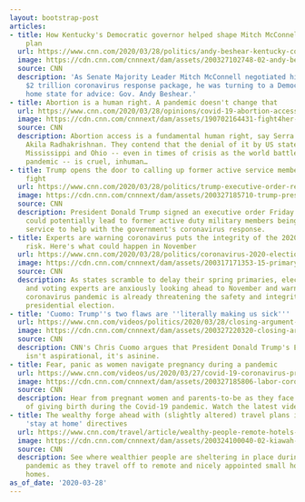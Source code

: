 ```yaml
---
layout: bootstrap-post
articles:
- title: How Kentucky's Democratic governor helped shape Mitch McConnell's coronavirus
    plan
  url: https://www.cnn.com/2020/03/28/politics/andy-beshear-kentucky-coronavirus/index.html
  image: https://cdn.cnn.com/cnnnext/dam/assets/200327102748-02-andy-beshears-0324-super-tease.jpg
  source: CNN
  description: 'As Senate Majority Leader Mitch McConnell negotiated his chamber''s
    $2 trillion coronavirus response package, he was turning to a Democrat in his
    home state for advice: Gov. Andy Beshear.'
- title: Abortion is a human right. A pandemic doesn't change that
  url: https://www.cnn.com/2020/03/28/opinions/covid-19-abortion-access-human-right-sippel-radhakrishnan/index.html
  image: https://cdn.cnn.com/cnnnext/dam/assets/190702164431-fight4her-protst-0329-super-tease.jpg
  source: CNN
  description: Abortion access is a fundamental human right, say Serra Sippel and
    Akila Radhakrishnan. They contend that the denial of it by US states like Texas,
    Mississippi and Ohio -- even in times of crisis as the world battles the Covid-19
    pandemic -- is cruel, inhuman…
- title: Trump opens the door to calling up former active service members for coronavirus
    fight
  url: https://www.cnn.com/2020/03/28/politics/trump-executive-order-ready-reserve-military-coronavirus/index.html
  image: https://cdn.cnn.com/cnnnext/dam/assets/200327185710-trump-press-conference3-03272020-super-tease.jpg
  source: CNN
  description: President Donald Trump signed an executive order Friday afternoon that
    could potentially lead to former active duty military members being recalled into
    service to help with the government's coronavirus response.
- title: Experts are warning coronavirus puts the integrity of the 2020 election at
    risk. Here's what could happen in November
  url: https://www.cnn.com/2020/03/28/politics/coronavirus-2020-election-challenges/index.html
  image: https://cdn.cnn.com/cnnnext/dam/assets/200317171353-15-primary-electinos-0317-florida-super-tease.jpg
  source: CNN
  description: As states scramble to delay their spring primaries, election professionals
    and voting experts are anxiously looking ahead to November and warning that the
    coronavirus pandemic is already threatening the safety and integrity of the next
    presidential election.
- title: 'Cuomo: Trump''s two flaws are ''literally making us sick'''
  url: https://www.cnn.com/videos/politics/2020/03/28/closing-argument-easter-timeline-cuomo-cpt-vpx.cnn
  image: https://cdn.cnn.com/cnnnext/dam/assets/200327220320-closing-argument-cuomo-3-27-super-tease.jpg
  source: CNN
  description: CNN's Chris Cuomo argues that President Donald Trump's Easter timeline
    isn't aspirational, it's asinine.
- title: Fear, panic as women navigate pregnancy during a pandemic
  url: https://www.cnn.com/videos/us/2020/03/27/covid-19-coronavirus-pregnancy-birth-hospitals-orig-vf.cnn
  image: https://cdn.cnn.com/cnnnext/dam/assets/200327185806-labor-coronavirus-hospital-super-tease.jpg
  source: CNN
  description: Hear from pregnant women and parents-to-be as they face the challenges
    of giving birth during the Covid-19 pandemic. Watch the latest videos on Covid-19.
- title: The wealthy forge ahead with (slightly altered) travel plans in spite of
    'stay at home' directives
  url: https://www.cnn.com/travel/article/wealthy-people-remote-hotels-coronavirus/index.html
  image: https://cdn.cnn.com/cnnnext/dam/assets/200324100040-02-kiawah-island-real-estate-super-tease.jpg
  source: CNN
  description: See where wealthier people are sheltering in place during the coronavirus
    pandemic as they travel off to remote and nicely appointed small hotels and vacation
    homes.
as_of_date: '2020-03-28'
---
```


